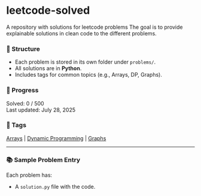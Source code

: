 # leetcode-solved
A repository with solutions for leetcode problems
The goal is to provide explainable solutions in clean code to the different problems.

### 📌 Structure

- Each problem is stored in its own folder under `problems/`.
- All solutions are in **Python**.
- Includes tags for common topics (e.g., Arrays, DP, Graphs).

### 🚧 Progress

Solved: 0 / 500  
Last updated: July 28, 2025

### 🧠 Tags

[Arrays](tags/arrays.md) | [Dynamic Programming](tags/dynamic-programming.md) | [Graphs](tags/graphs.md)

---

### 📚 Sample Problem Entry

Each problem has:
- A `solution.py` file with the code.
